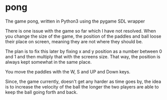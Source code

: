 # pong
The game pong, written in Python3 using the pygame SDL wrapper

There is one issue with the game so far which I have not resolved.
When you change the size of the game, the position of the paddles
and ball loose their place on screen, meaning they are not where
they should be.

The plan is to fix this later by fixing x and y position as a
number between 0 and 1 and then multiply that with the screens
size. That way, the position is always kept somewhat in the
same place.

You move the paddles with the W, S and UP and Down keys.



Since, the game currently, doesn't get any harder as time goes by,
the idea is to increase the velocity of the ball the longer
the two players are able to keep the ball going forth and back.
